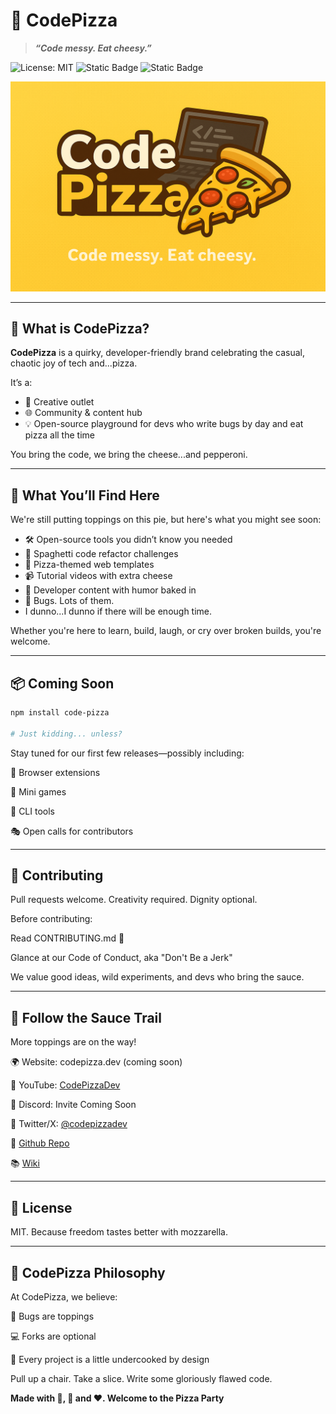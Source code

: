 # 🍕 CodePizza

> ***“Code messy. Eat cheesy.”***
>   
![License: MIT](https://img.shields.io/badge/License-MIT-blue.svg)
![Static Badge](https://img.shields.io/badge/Build-WINNING-brightgreen)
![Static Badge](https://img.shields.io/badge/Version-0.0.1-red)

![Code Pizza Banner](../assets/CodePizza.png)

---

## 🧠 What is CodePizza?

**CodePizza** is a quirky, developer-friendly brand celebrating the casual, chaotic joy of tech and...pizza.

It’s a:
- 🎉 Creative outlet  
- 🌐 Community & content hub  
- 💡 Open-source playground for devs who write bugs by day and eat pizza all the time

You bring the code, we bring the cheese...and pepperoni.

---

## 🍕 What You’ll Find Here

We're still putting toppings on this pie, but here's what you might see soon:

- 🛠️ Open-source tools you didn’t know you needed  
- 🍜 Spaghetti code refactor challenges  
- 🎨 Pizza-themed web templates  
- 📹 Tutorial videos with extra cheese  
- 🧠 Developer content with humor baked in  
- 😬 Bugs. Lots of them.
- I dunno...I dunno if there will be enough time.

Whether you're here to learn, build, laugh, or cry over broken builds, you're welcome.

---

## 📦 Coming Soon

```bash
npm install code-pizza

# Just kidding... unless?
```
Stay tuned for our first few releases—possibly including:

🔧 Browser extensions

🧩 Mini games

🍕 CLI tools

🎭 Open calls for contributors

---

## 🍴 Contributing
Pull requests welcome. Creativity required. Dignity optional.

Before contributing:

Read CONTRIBUTING.md 🍕

Glance at our Code of Conduct, aka "Don't Be a Jerk"

We value good ideas, wild experiments, and devs who bring the sauce.

---

## 📣 Follow the Sauce Trail
More toppings are on the way!

🌍 Website: codepizza.dev (coming soon)

🎥 YouTube: [CodePizzaDev](https://www.youtube.com/@CodePizzaDev)

💬 Discord: Invite Coming Soon

🧵 Twitter/X: [@codepizzadev](https://x.com/CodePizzaDev)

📝 [Github Repo](https://github.com/C7N-Ops/CodePizza)

📚 [Wiki](https://github.com/C7N-Ops/CodePizza/wiki)

---

## 📄 License
MIT.
Because freedom tastes better with mozzarella.

---

## 🤌 CodePizza Philosophy
At CodePizza, we believe:

🍕 Bugs are toppings

💻 Forks are optional

🚀 Every project is a little undercooked by design

Pull up a chair. Take a slice. Write some gloriously flawed code.



**Made with 🧀, 🍕 and ❤️. Welcome to the Pizza Party**
